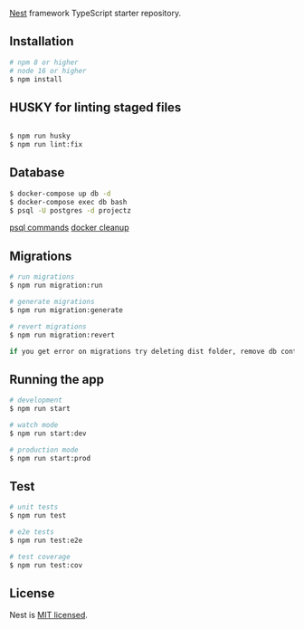 [Nest](https://github.com/nestjs/nest) framework TypeScript starter repository.


## Installation

```bash
# npm 8 or higher
# node 16 or higher
$ npm install
```

## HUSKY for linting staged files
```bash

$ npm run husky
$ npm run lint:fix

```

## Database

```bash
$ docker-compose up db -d
$ docker-compose exec db bash
$ psql -U postgres -d projectz

```
[psql commands](https://www.postgresqltutorial.com/postgresql-administration/psql-commands/)
[docker cleanup](https://www.digitalocean.com/community/tutorials/how-to-remove-docker-images-containers-and-volumes/)

## Migrations

```bash
# run migrations
$ npm run migration:run

# generate migrations
$ npm run migration:generate

# revert migrations
$ npm run migration:revert

if you get error on migrations try deleting dist folder, remove db container and volume

```

## Running the app

```bash
# development
$ npm run start

# watch mode
$ npm run start:dev

# production mode
$ npm run start:prod

```

## Test

```bash
# unit tests
$ npm run test

# e2e tests
$ npm run test:e2e

# test coverage
$ npm run test:cov
```

## License

Nest is [MIT licensed](LICENSE).
